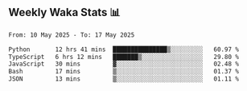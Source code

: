 ## Weekly Waka Stats 📊
<!--START_SECTION:waka-->

```txt
From: 10 May 2025 - To: 17 May 2025

Python       12 hrs 41 mins  ███████████████▒░░░░░░░░░   60.97 %
TypeScript   6 hrs 12 mins   ███████▒░░░░░░░░░░░░░░░░░   29.80 %
JavaScript   30 mins         ▓░░░░░░░░░░░░░░░░░░░░░░░░   02.48 %
Bash         17 mins         ▒░░░░░░░░░░░░░░░░░░░░░░░░   01.37 %
JSON         13 mins         ▒░░░░░░░░░░░░░░░░░░░░░░░░   01.11 %
```

<!--END_SECTION:waka-->

<!--

Here are some ideas to get you started:

- 🔭 I’m currently working on (way to add branches committed on)
- 🌱 I’m currently learning Web Frameworks and Machine Learning! (Lisp, JS (react & angular), Python, and __)
- 💬 Ask me about ...
- 📫 How to reach me: 
- 😄 Pronouns: He/Him/His
- ⚡ Fun fact: ...

that-recsys-lab
-->
